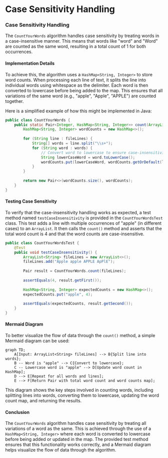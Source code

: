 # Case Sensitivity Handling

### Case Sensitivity Handling

The `CountYourWords` algorithm handles case sensitivity by treating words in a case-insensitive manner. This means that words like "word" and "Word" are counted as the same word, resulting in a total count of 1 for both occurrences.

#### Implementation Details

To achieve this, the algorithm uses a `HashMap<String, Integer>` to store word counts. When processing each line of text, it splits the line into individual words using whitespace as the delimiter. Each word is then converted to lowercase before being added to the map. This ensures that all variations of the same word (e.g., "apple", "Apple", "APPLE") are counted together.

Here is a simplified example of how this might be implemented in Java:

```java
public class CountYourWords {
    public static Pair<Integer, HashMap<String, Integer>> count(ArrayList<String> fileLines) {
        HashMap<String, Integer> wordCounts = new HashMap<>();
        
        for (String line : fileLines) {
            String[] words = line.split("\\s+");
            for (String word : words) {
                // Convert word to lowercase to ensure case-insensitivity
                String lowerCaseWord = word.toLowerCase();
                wordCounts.put(lowerCaseWord, wordCounts.getOrDefault(lowerCaseWord, 0) + 1);
            }
        }
        
        return new Pair<>(wordCounts.size(), wordCounts);
    }
}
```

#### Testing Case Sensitivity

To verify that the case-insensitivity handling works as expected, a test method named `testCaseInsensitivity` is provided in the `CountYourWordsTest` class. This test adds a line with multiple occurrences of "apple" (in different cases) to an `ArrayList`. It then calls the `count()` method and asserts that the total word count is 4 and that the word counts are case-insensitive.

```java
public class CountYourWordsTest {
    @Test
    public void testCaseInsensitivity() {
        ArrayList<String> fileLines = new ArrayList<>();
        fileLines.add("Apple apple APPLE ApPlE");
        
        Pair result = CountYourWords.count(fileLines);
        
        assertEquals(4, result.getFirst());
        
        HashMap<String, Integer> expectedCounts = new HashMap<>();
        expectedCounts.put("apple", 4);
        
        assertEquals(expectedCounts, result.getSecond());
    }
}
```

#### Mermaid Diagram

To better visualize the flow of data through the `count()` method, a simple Mermaid diagram can be used:

```mermaid
graph TD;
    A[Input: ArrayList<String> fileLines] --> B{Split line into words};
    B -- Word is "apple" --> C{Convert to lowercase};
    C -- Lowercase word is "apple" --> D[Update word count in HashMap];
    D --> E[Repeat for all words and lines];
    E --> F[Return Pair with total word count and word counts map];
```

This diagram shows the key steps involved in counting words, including splitting lines into words, converting them to lowercase, updating the word count map, and returning the results.

#### Conclusion

The `CountYourWords` algorithm handles case sensitivity by treating all variations of a word as the same. This is achieved through the use of a `HashMap<String, Integer>` where each word is converted to lowercase before being added or updated in the map. The provided test method ensures that this functionality works correctly, and a Mermaid diagram helps visualize the flow of data through the algorithm.